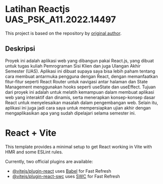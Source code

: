 # Latihan Reactjs UAS_PSK_A11.2022.14497

This project is based on the repository by [original author](https://github.com/original-author).

## Deskripsi
Proyek ini adalah aplikasi web yang dibangun pakai React.js, yang dibuat untuk tugas kuliah Pemrograman Sisi Klien dan juga Ulangan Akhir Semester (UAS). Aplikasi ini dibuat supaya saya bisa lebih paham tentang cara membuat antarmuka pengguna dengan React, dengan memanfaatkan fitur-fitur seperti React Router untuk navigasi antar halaman dan State Management menggunakan hooks seperti useState dan useEffect. Tujuan dari proyek ini adalah untuk melatih kemampuan dalam membuat aplikasi web yang interaktif dan dinamis, serta menerapkan konsep-konsep dasar React untuk menyelesaikan masalah dalam pengembangan web. Selain itu, aplikasi ini juga jadi cara saya untuk mempersiapkan ujian akhir dengan mengaplikasikan apa yang sudah dipelajari selama semester ini.

# React + Vite

This template provides a minimal setup to get React working in Vite with HMR and some ESLint rules.

Currently, two official plugins are available:

- [@vitejs/plugin-react](https://github.com/vitejs/vite-plugin-react/blob/main/packages/plugin-react/README.md) uses [Babel](https://babeljs.io/) for Fast Refresh
- [@vitejs/plugin-react-swc](https://github.com/vitejs/vite-plugin-react-swc) uses [SWC](https://swc.rs/) for Fast Refresh
